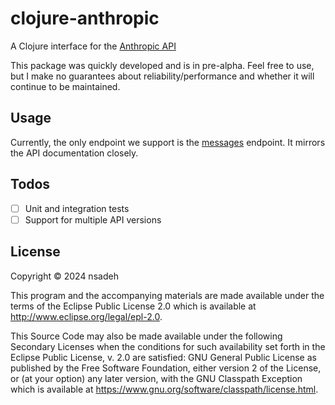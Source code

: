 # clojure-anthropic

A Clojure interface for the [Anthropic API](https://docs.anthropic.com/claude/reference/getting-started-with-the-api)

This package was quickly developed and is in pre-alpha. Feel free to use, but I make no guarantees about reliability/performance and whether it will continue to be maintained.

## Usage

Currently, the only endpoint we support is the [messages](https://docs.anthropic.com/claude/reference/messages_post) endpoint. It mirrors the API documentation closely.

## Todos

- [ ] Unit and integration tests
- [ ] Support for multiple API versions

## License

Copyright © 2024 nsadeh

This program and the accompanying materials are made available under the
terms of the Eclipse Public License 2.0 which is available at
http://www.eclipse.org/legal/epl-2.0.

This Source Code may also be made available under the following Secondary
Licenses when the conditions for such availability set forth in the Eclipse
Public License, v. 2.0 are satisfied: GNU General Public License as published by
the Free Software Foundation, either version 2 of the License, or (at your
option) any later version, with the GNU Classpath Exception which is available
at https://www.gnu.org/software/classpath/license.html.
